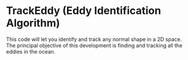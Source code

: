 # TrackEddy (Eddy Identification Algorithm)

This code will let you identify and track any normal shape in a 2D space. The principal objective of this development is finding and tracking all the eddies in the ocean. 

